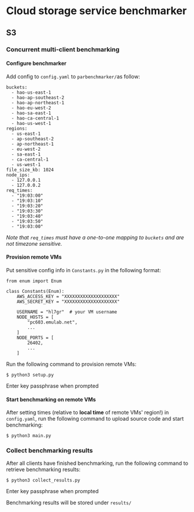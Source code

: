 # Cloud storage service benchmarker
## S3
### Concurrent multi-client benchmarking
#### Configure benchmarker
Add config to `config.yaml` to `parbenchmarker/`as follow:
```
buckets: 
  - hao-us-east-1
  - hao-ap-southeast-2
  - hao-ap-northeast-1
  - hao-eu-west-2
  - hao-sa-east-1
  - hao-ca-central-1
  - hao-us-west-1
regions:
  - us-east-1
  - ap-southeast-2
  - ap-northeast-1
  - eu-west-2
  - sa-east-1
  - ca-central-1
  - us-west-1
file_size_kb: 1024
node_ips:
  - 127.0.0.1
  - 127.0.0.2
req_times:
  - "19:03:00"
  - "19:03:10"
  - "19:03:20"
  - "19:03:30"
  - "19:03:40"
  - "19:03:50"
  - "19:03:00"
```
*Note that `req_times` must have a one-to-one mapping to `buckets` and are not timezone sensitive.*

#### Provision remote VMs
Put sensitive config info in `Constants.py` in the following format:
```
from enum import Enum 

class Constants(Enum):
    AWS_ACCESS_KEY = "XXXXXXXXXXXXXXXXXXXX"
    AWS_SECRET_KEY = "XXXXXXXXXXXXXXXXXXXX"

    USERNAME = "hl7gr"  # your VM username
    NODE_HOSTS = [
        "pc603.emulab.net",
        ...
    ]
    NODE_PORTS = [
        26402,
        ...
    ]
```
Run the following command to provision remote VMs:
```
$ python3 setup.py
```
Enter key passphrase when prompted

#### Start benchmarking on remote VMs
After setting times (relative to **local time** of remote VMs' region!) in `config.yaml`, run the following command to upload source code and start benchmarking:
```
$ python3 main.py
```

### Collect benchmarking results
After all clients have finished benchmarking, run the following command to retrieve benchmarking results:
```
$ python3 collect_results.py
```
Enter key passphrase when prompted

Benchmarking results will be stored under `results/`




